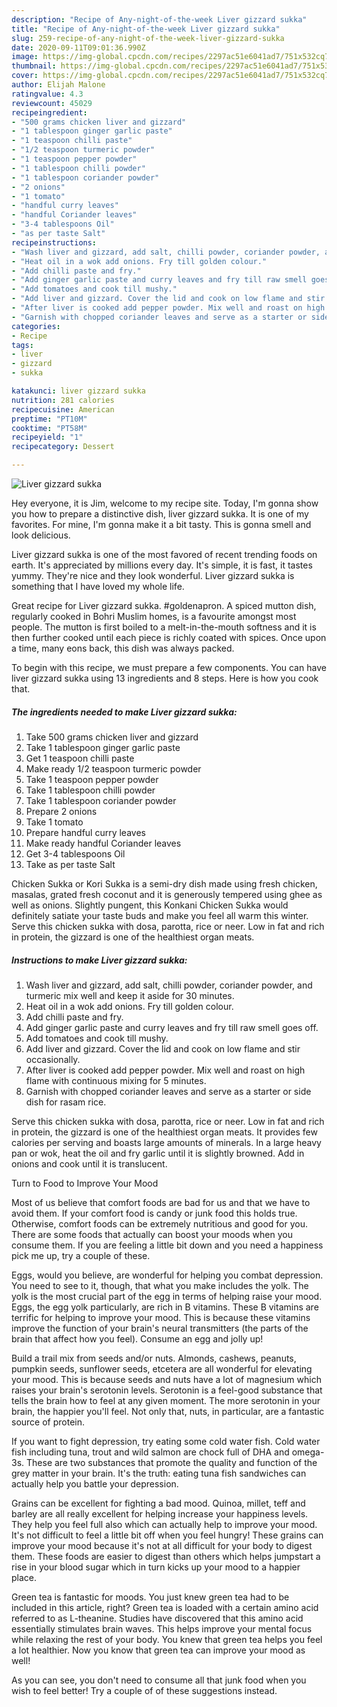 ```yaml
---
description: "Recipe of Any-night-of-the-week Liver gizzard sukka"
title: "Recipe of Any-night-of-the-week Liver gizzard sukka"
slug: 259-recipe-of-any-night-of-the-week-liver-gizzard-sukka
date: 2020-09-11T09:01:36.990Z
image: https://img-global.cpcdn.com/recipes/2297ac51e6041ad7/751x532cq70/liver-gizzard-sukka-recipe-main-photo.jpg
thumbnail: https://img-global.cpcdn.com/recipes/2297ac51e6041ad7/751x532cq70/liver-gizzard-sukka-recipe-main-photo.jpg
cover: https://img-global.cpcdn.com/recipes/2297ac51e6041ad7/751x532cq70/liver-gizzard-sukka-recipe-main-photo.jpg
author: Elijah Malone
ratingvalue: 4.3
reviewcount: 45029
recipeingredient:
- "500 grams chicken liver and gizzard"
- "1 tablespoon ginger garlic paste"
- "1 teaspoon chilli paste"
- "1/2 teaspoon turmeric powder"
- "1 teaspoon pepper powder"
- "1 tablespoon chilli powder"
- "1 tablespoon coriander powder"
- "2 onions"
- "1 tomato"
- "handful curry leaves"
- "handful Coriander leaves"
- "3-4 tablespoons Oil"
- "as per taste Salt"
recipeinstructions:
- "Wash liver and gizzard, add salt, chilli powder, coriander powder, and turmeric mix well and keep it aside for 30 minutes."
- "Heat oil in a wok add onions. Fry till golden colour."
- "Add chilli paste and fry."
- "Add ginger garlic paste and curry leaves and fry till raw smell goes off."
- "Add tomatoes and cook till mushy."
- "Add liver and gizzard. Cover the lid and cook on low flame and stir occasionally."
- "After liver is cooked add pepper powder. Mix well and roast on high flame with continuous mixing for 5 minutes."
- "Garnish with chopped coriander leaves and serve as a starter or side dish for rasam rice."
categories:
- Recipe
tags:
- liver
- gizzard
- sukka

katakunci: liver gizzard sukka 
nutrition: 281 calories
recipecuisine: American
preptime: "PT10M"
cooktime: "PT58M"
recipeyield: "1"
recipecategory: Dessert

---
```



![Liver gizzard sukka](https://img-global.cpcdn.com/recipes/2297ac51e6041ad7/751x532cq70/liver-gizzard-sukka-recipe-main-photo.jpg)

Hey everyone, it is Jim, welcome to my recipe site. Today, I'm gonna show you how to prepare a distinctive dish, liver gizzard sukka. It is one of my favorites. For mine, I'm gonna make it a bit tasty. This is gonna smell and look delicious.

Liver gizzard sukka is one of the most favored of recent trending foods on earth. It's appreciated by millions every day. It's simple, it is fast, it tastes yummy. They're nice and they look wonderful. Liver gizzard sukka is something that I have loved my whole life.

Great recipe for Liver gizzard sukka. #goldenapron. A spiced mutton dish, regularly cooked in Bohri Muslim homes, is a favourite amongst most people. The mutton is first boiled to a melt-in-the-mouth softness and it is then further cooked until each piece is richly coated with spices. Once upon a time, many eons back, this dish was always packed.


To begin with this recipe, we must prepare a few components. You can have liver gizzard sukka using 13 ingredients and 8 steps. Here is how you cook that.

<!--inarticleads1-->

##### The ingredients needed to make Liver gizzard sukka:

1. Take 500 grams chicken liver and gizzard
1. Take 1 tablespoon ginger garlic paste
1. Get 1 teaspoon chilli paste
1. Make ready 1/2 teaspoon turmeric powder
1. Take 1 teaspoon pepper powder
1. Take 1 tablespoon chilli powder
1. Take 1 tablespoon coriander powder
1. Prepare 2 onions
1. Take 1 tomato
1. Prepare handful curry leaves
1. Make ready handful Coriander leaves
1. Get 3-4 tablespoons Oil
1. Take as per taste Salt


Chicken Sukka or Kori Sukka is a semi-dry dish made using fresh chicken, masalas, grated fresh coconut and it is generously tempered using ghee as well as onions. Slightly pungent, this Konkani Chicken Sukka would definitely satiate your taste buds and make you feel all warm this winter. Serve this chicken sukka with dosa, parotta, rice or neer. Low in fat and rich in protein, the gizzard is one of the healthiest organ meats. 

<!--inarticleads2-->

##### Instructions to make Liver gizzard sukka:

1. Wash liver and gizzard, add salt, chilli powder, coriander powder, and turmeric mix well and keep it aside for 30 minutes.
1. Heat oil in a wok add onions. Fry till golden colour.
1. Add chilli paste and fry.
1. Add ginger garlic paste and curry leaves and fry till raw smell goes off.
1. Add tomatoes and cook till mushy.
1. Add liver and gizzard. Cover the lid and cook on low flame and stir occasionally.
1. After liver is cooked add pepper powder. Mix well and roast on high flame with continuous mixing for 5 minutes.
1. Garnish with chopped coriander leaves and serve as a starter or side dish for rasam rice.


Serve this chicken sukka with dosa, parotta, rice or neer. Low in fat and rich in protein, the gizzard is one of the healthiest organ meats. It provides few calories per serving and boasts large amounts of minerals. In a large heavy pan or wok, heat the oil and fry garlic until it is slightly browned. Add in onions and cook until it is translucent. 

Turn to Food to Improve Your Mood


Most of us believe that comfort foods are bad for us and that we have to avoid them. If your comfort food is candy or junk food this holds true. Otherwise, comfort foods can be extremely nutritious and good for you. There are some foods that actually can boost your moods when you consume them. If you are feeling a little bit down and you need a happiness pick me up, try a couple of these.

Eggs, would you believe, are wonderful for helping you combat depression. You need to see to it, though, that what you make includes the yolk. The yolk is the most crucial part of the egg in terms of helping raise your mood. Eggs, the egg yolk particularly, are rich in B vitamins. These B vitamins are terrific for helping to improve your mood. This is because these vitamins improve the function of your brain's neural transmitters (the parts of the brain that affect how you feel). Consume an egg and jolly up!

Build a trail mix from seeds and/or nuts. Almonds, cashews, peanuts, pumpkin seeds, sunflower seeds, etcetera are all wonderful for elevating your mood. This is because seeds and nuts have a lot of magnesium which raises your brain's serotonin levels. Serotonin is a feel-good substance that tells the brain how to feel at any given moment. The more serotonin in your brain, the happier you'll feel. Not only that, nuts, in particular, are a fantastic source of protein.

If you want to fight depression, try eating some cold water fish. Cold water fish including tuna, trout and wild salmon are chock full of DHA and omega-3s. These are two substances that promote the quality and function of the grey matter in your brain. It's the truth: eating tuna fish sandwiches can actually help you battle your depression. 

Grains can be excellent for fighting a bad mood. Quinoa, millet, teff and barley are all really excellent for helping increase your happiness levels. They help you feel full also which can actually help to improve your mood. It's not difficult to feel a little bit off when you feel hungry! These grains can improve your mood because it's not at all difficult for your body to digest them. These foods are easier to digest than others which helps jumpstart a rise in your blood sugar which in turn kicks up your mood to a happier place.

Green tea is fantastic for moods. You just knew green tea had to be included in this article, right? Green tea is loaded with a certain amino acid referred to as L-theanine. Studies have discovered that this amino acid essentially stimulates brain waves. This helps improve your mental focus while relaxing the rest of your body. You knew that green tea helps you feel a lot healthier. Now you know that green tea can improve your mood as well!

As you can see, you don't need to consume all that junk food when you wish to feel better! Try  a  couple of  of  these  suggestions  instead.

